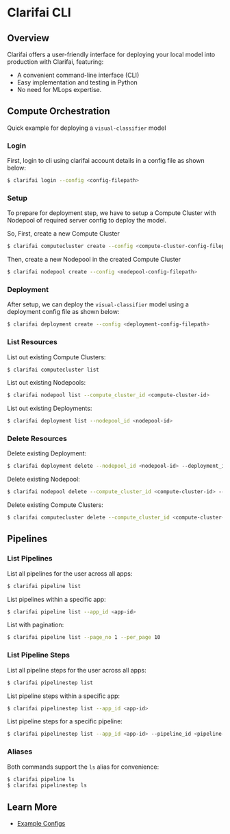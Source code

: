 # Clarifai CLI

## Overview

Clarifai offers a user-friendly interface for deploying your local model into production with Clarifai, featuring:

* A convenient command-line interface (CLI)
* Easy implementation and testing in Python
* No need for MLops expertise.

## Compute Orchestration

Quick example for deploying a `visual-classifier` model

### Login

First, login to cli using clarifai account details in a config file as shown below:

```bash
$ clarifai login --config <config-filepath>
```

### Setup

To prepare for deployment step, we have to setup a Compute Cluster with Nodepool of required server config to deploy the model.

So, First, create a new Compute Cluster
```bash
$ clarifai computecluster create --config <compute-cluster-config-filepath>
```

Then, create a new Nodepool in the created Compute Cluster
```bash
$ clarifai nodepool create --config <nodepool-config-filepath>
```

### Deployment

After setup, we can deploy the `visual-classifier` model using a deployment config file as shown below:

```bash
$ clarifai deployment create --config <deployment-config-filepath>
```

### List Resources

List out existing Compute Clusters:

```bash
$ clarifai computecluster list
```

List out existing Nodepools:

```bash
$ clarifai nodepool list --compute_cluster_id <compute-cluster-id>
```

List out existing Deployments:

```bash
$ clarifai deployment list --nodepool_id <nodepool-id>
```

### Delete Resources

Delete existing Deployment:

```bash
$ clarifai deployment delete --nodepool_id <nodepool-id> --deployment_id <deployment-id>
```

Delete existing Nodepool:

```bash
$ clarifai nodepool delete --compute_cluster_id <compute-cluster-id> --nodepool_id <nodepool-id>
```

Delete existing Compute Clusters:

```bash
$ clarifai computecluster delete --compute_cluster_id <compute-cluster-id>
```

## Pipelines

### List Pipelines

List all pipelines for the user across all apps:

```bash
$ clarifai pipeline list
```

List pipelines within a specific app:

```bash
$ clarifai pipeline list --app_id <app-id>
```

List with pagination:

```bash
$ clarifai pipeline list --page_no 1 --per_page 10
```

### List Pipeline Steps

List all pipeline steps for the user across all apps:

```bash
$ clarifai pipelinestep list
```

List pipeline steps within a specific app:

```bash
$ clarifai pipelinestep list --app_id <app-id>
```

List pipeline steps for a specific pipeline:

```bash
$ clarifai pipelinestep list --app_id <app-id> --pipeline_id <pipeline-id>
```

### Aliases

Both commands support the `ls` alias for convenience:

```bash
$ clarifai pipeline ls
$ clarifai pipelinestep ls
```

## Learn More

* [Example Configs](https://github.com/Clarifai/examples/tree/main/ComputeOrchestration/configs)
